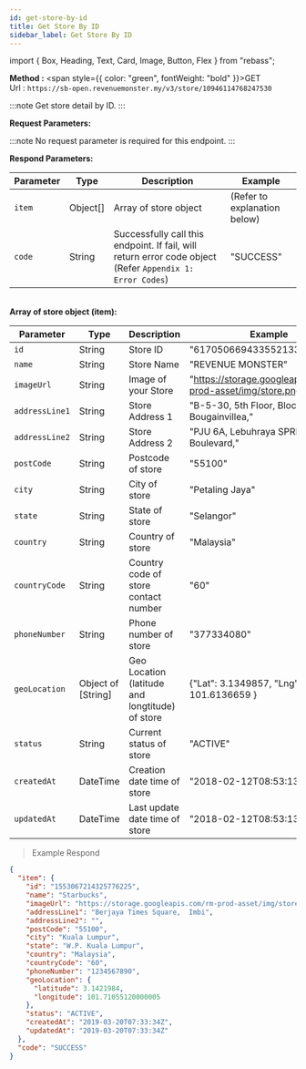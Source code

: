```yaml
---
id: get-store-by-id
title: Get Store By ID
sidebar_label: Get Store By ID
---
```


import { Box, Heading, Text, Card, Image, Button, Flex } from "rebass";

**Method :** <span style={{ color: "green", fontWeight: "bold" }}>GET</span><br/>
Url : `https://sb-open.revenuemonster.my/v3/store/10946114768247530`

:::note
Get store detail by ID.
:::

<strong>Request Parameters:</strong>

:::note
No request parameter is required for this endpoint.
:::

<strong>Respond Parameters:</strong>

| Parameter | Type     | Description                                                                                               | Example                      |
| --------- | -------- | --------------------------------------------------------------------------------------------------------- | ---------------------------- |
| `item`    | Object[] | Array of store object                                                                                     | (Refer to explanation below) |
| `code`    | String   | Successfully call this endpoint. If fail, will return error code object (Refer `Appendix 1: Error Codes`) | "SUCCESS"                    |

<br/>
<strong>Array of store object (item):</strong>

| Parameter      | Type               | Description                                     | Example                                                      |
| -------------- | ------------------ | ----------------------------------------------- | ------------------------------------------------------------ |
| `id`           | String             | Store ID                                        | "6170506694335521334"                                        |
| `name`         | String             | Store Name                                      | "REVENUE MONSTER"                                            |
| `imageUrl`     | String             | Image of your Store                             | "https://storage.googleapis.com/rm-prod-asset/img/store.png" |
| `addressLine1` | String             | Store Address 1                                 | "B-5-30, 5th Floor, Block Bougainvillea,"                    |
| `addressLine2` | String             | Store Address 2                                 | "PJU 6A, Lebuhraya SPRINT, 10 Boulevard,"                    |
| `postCode`     | String             | Postcode of store                               | "55100"                                                      |
| `city`         | String             | City of store                                   | "Petaling Jaya"                                              |
| `state`        | String             | State of store                                  | "Selangor"                                                   |
| `country`      | String             | Country of store                                | "Malaysia"                                                   |
| `countryCode`  | String             | Country code of store contact number            | "60"                                                         |
| `phoneNumber`  | String             | Phone number of store                           | "377334080"                                                  |
| `geoLocation`  | Object of [String] | Geo Location (latitude and longtitude) of store | {"Lat": 3.1349857, "Lng": 101.6136659 }                      |
| `status`       | String             | Current status of store                         | "ACTIVE"                                                     |
| `createdAt`    | DateTime           | Creation date time of store                     | "2018-02-12T08:53:13Z"                                       |
| `updatedAt`    | DateTime           | Last update date time of store                  | "2018-02-12T08:53:13Z"                                       |

> Example Respond

```json
{
  "item": {
    "id": "1553067214325776225",
    "name": "Starbucks",
    "imageUrl": "https://storage.googleapis.com/rm-prod-asset/img/store.png",
    "addressLine1": "Berjaya Times Square,  Imbi",
    "addressLine2": "",
    "postCode": "55100",
    "city": "Kuala Lumpur",
    "state": "W.P. Kuala Lumpur",
    "country": "Malaysia",
    "countryCode": "60",
    "phoneNumber": "1234567890",
    "geoLocation": {
      "latitude": 3.1421984,
      "longitude": 101.71055120000005
    },
    "status": "ACTIVE",
    "createdAt": "2019-03-20T07:33:34Z",
    "updatedAt": "2019-03-20T07:33:34Z"
  },
  "code": "SUCCESS"
}
```
